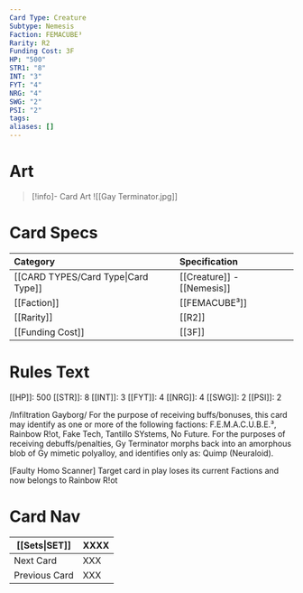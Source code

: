 ```yaml
---
Card Type: Creature
Subtype: Nemesis
Faction: FEMACUBE³
Rarity: R2
Funding Cost: 3F
HP: "500"
STR1: "8"
INT: "3"
FYT: "4"
NRG: "4"
SWG: "2"
PSI: "2"
tags: 
aliases: []
---
```

# Art

> [!info]- Card Art
> ![[Gay Terminator.jpg]]

# Card Specs

| Category | Specification| 
| :--- | :--- |
| [[CARD TYPES/Card Type\|Card Type]] | [[Creature]] - [[Nemesis]] |  
| [[Faction]] | [[FEMACUBE³]] |  
| [[Rarity]] | [[R2]] |  
| [[Funding Cost]] | [[3F]] |  

# Rules Text  

[[HP]]: 500 [[STR]]: 8 [[INT]]: 3 [[FYT]]: 4 [[NRG]]: 4 [[SWG]]: 2 [[PSI]]: 2  

/Infiltration Gayborg/ 
For the purpose of receiving buffs/bonuses, this card may identify as one or more of the following factions: 
F.E.M.A.C.U.B.E.³, Rainbow R!ot, Fake Tech, Tantillo SYstems, No Future. 
For the purposes of receiving debuffs/penalties, Gy Terminator morphs back into an amorphous blob of Gy mimetic polyalloy, 
and identifies only as: Quimp (Neuraloid).

[Faulty Homo Scanner] 
Target card in play loses its current Factions and now belongs to Rainbow R!ot 

# Card Nav

| [[Sets\|SET]] | XXXX |
| --- | --- |
| Next Card | XXX |
| Previous Card | XXX |

